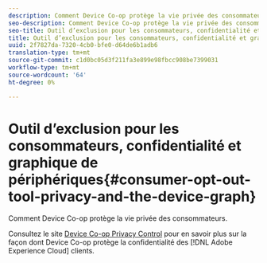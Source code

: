 ```yaml
---
description: Comment Device Co-op protège la vie privée des consommateurs.
seo-description: Comment Device Co-op protège la vie privée des consommateurs.
seo-title: Outil d’exclusion pour les consommateurs, confidentialité et graphique de périphériques
title: Outil d’exclusion pour les consommateurs, confidentialité et graphique de périphériques
uuid: 2f7827da-7320-4cb0-bfe0-d64de6b1adb6
translation-type: tm+mt
source-git-commit: c1d0bc05d3f211fa3e899e98fbcc908be7399031
workflow-type: tm+mt
source-wordcount: '64'
ht-degree: 0%

---
```



# Outil d’exclusion pour les consommateurs, confidentialité et graphique de périphériques{#consumer-opt-out-tool-privacy-and-the-device-graph}

Comment Device Co-op protège la vie privée des consommateurs.

Consultez le site [Device Co-op Privacy Control](https://cross-device-privacy.adobe.com/) pour en savoir plus sur la façon dont Device Co-op protège la confidentialité des [!DNL Adobe Experience Cloud] clients.
